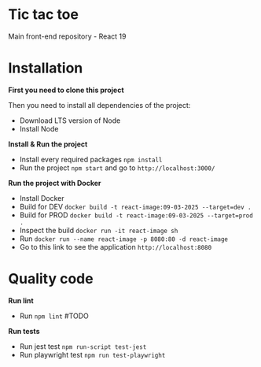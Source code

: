 # Tic tac toe
Main front-end repository - React 19

# Installation

**First you need to clone this project**  

Then you need to install all dependencies of the project:

- Download LTS version of Node
- Install Node

**Install & Run the project**

- Install every required packages `npm install`
- Run the project `npm start` and go to `http://localhost:3000/`

**Run the project with Docker**

- Install Docker
- Build for DEV `docker build -t react-image:09-03-2025 --target=dev .`
- Build for PROD `docker build -t react-image:09-03-2025 --target=prod .`
- Inspect the build `docker run -it react-image sh`
- Run `docker run --name react-image -p 8080:80 -d react-image`
- Go to this link to see the application `http://localhost:8080`

# Quality code

**Run lint**

- Run `npm lint` #TODO

**Run tests**

- Run jest test `npm run-script test-jest`
- Run playwright test `npm run test-playwright`

